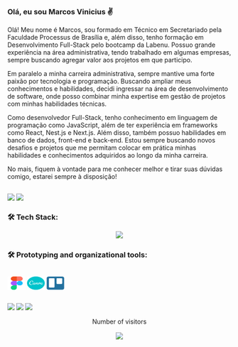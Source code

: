 ### Olá, eu sou Marcos Vinicius ✌️

Olá! Meu nome é Marcos, sou formado em Técnico em Secretariado pela Faculdade Processus de Brasília e, além disso, tenho formação em Desenvolvimento Full-Stack pelo bootcamp da Labenu. Possuo grande experiência na área administrativa, tendo trabalhado em algumas empresas, sempre buscando agregar valor aos projetos em que participo.

Em paralelo a minha carreira administrativa, sempre mantive uma forte paixão por tecnologia e programação. Buscando ampliar meus conhecimentos e habilidades, decidi ingressar na área de desenvolvimento de software, onde posso combinar minha expertise em gestão de projetos com minhas habilidades técnicas.

Como desenvolvedor Full-Stack, tenho conhecimento em linguagem de programação como JavaScript, além de ter experiência em frameworks como React, Nest.js e Next.js. Além disso, também possuo habilidades em banco de dados, front-end e back-end. Estou sempre buscando novos desafios e projetos que me permitam colocar em prática minhas habilidades e conhecimentos adquiridos ao longo da minha carreira.

No mais, fiquem à vontade para me conhecer melhor e tirar suas dúvidas comigo, estarei sempre à disposição!
##
<div >
  <img height= "180em" src="https://github-readme-stats.vercel.app/api?username=marcos-vvc&show_icons=true&theme=midnight-purple"/>
  <img height= "180em" src="https://github-readme-stats.vercel.app/api/top-langs/?username=marcos-vvc&layout=compact&theme=midnight-purple"/>
</div>
<!--
![Anurag's GitHub stats](https://github-readme-stats.vercel.app/api?username=matheus92as&show_icons=true&theme=midnight-purple) [![Top Langs](https://github-readme-stats.vercel.app/api/top-langs/?username=matheus92as&layout=compact&theme=midnight-purple)](https://github.com/matheus92as/github-readme-stats)
-->

### 🛠  Tech Stack:

<p align="center">
  <a href="https://skillicons.dev">
    <img src="https://skillicons.dev/icons?i=git,html,css,js,typescript,nestjs,docker,react,nodejs,nextjs,prisma,express,tailwind,mongodb,mysql,postgres" />
  </a>
</p>            
</div>

### 🛠 Prototyping and organizational tools:

<div style="display: inline_block"><br>
  <img align="center" alt="Figma" height="30" width="40" src="https://raw.githubusercontent.com/devicons/devicon/master/icons/figma/figma-original.svg">
  <img align="center" alt="Canva" height="30" width="40" src="https://raw.githubusercontent.com/devicons/devicon/master/icons/canva/canva-original.svg">	
  <img align="center" alt="trello" height="30" width="40" src="https://raw.githubusercontent.com/devicons/devicon/master/icons/trello/trello-plain.svg">                
</div>

##

[<img src="https://img.shields.io/badge/linkedin-%230077B5.svg?&style=for-the-badge&logo=linkedin&logoColor=white" />](https://www.linkedin.com/in/marcos-vinicius-080659117/)
[<img src="https://img.shields.io/badge/Microsoft_Outlook-0078D4?style=for-the-badge&logo=microsoft-outlook&logoColor=white" />](mailto:marcos-dido@hotmail.com)
[<img src="https://img.shields.io/badge/WhatsApp-25D366?style=for-the-badge&logo=whatsapp&logoColor=white"/>](https://wa.me/5561982743366)

<div>
     <p align="center">Number of visitors</p> 
     <p align="center"><img align="center" src="https://profile-counter.glitch.me/{marcos-vvc}/count.svg"/></p> 
</div>


